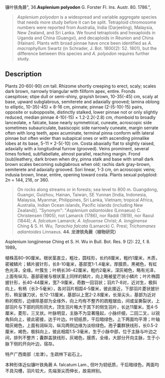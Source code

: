 镰叶铁角蕨",
36.**Asplenium polyodon** G. Forster Fl. Ins. Austr. 80. 1786.",

> *Asplenium polyodon* is a widespread and variable aggregate species that needs more study before it can be split. Tetraploid chromosome numbers were reported from Australia, India (Darjeeling), Malaysia, New Zealand, and Sri Lanka. We found tetraploids and hexaploids in Uganda and China (Guangxi), and decaploids in Réunion and China (Hainan). Plants with broad pinnae have once been identified as *A. macrophyllum* Swartz (in Schrader, J. Bot. 1800(2): 52. 1801), but the difference between this species and *A. polyodon* requires further study.

## Description
Plants 20-60(-90) cm tall. Rhizome shortly creeping to erect, scaly; scales dark brown, narrowly triangular with filiform apex, entire. Fronds caespitose; stipe dull or semi-shiny, grayish brown, 10-35(-45) cm, scaly at base, upward subglabrous, semiterete and adaxially grooved; lamina oblong to elliptic, 10-35(-45) × 8-16 cm, pinnate; pinnae (2-)5-10(-15) pairs, opposite or subopposite, distinctly stalked, lower pinnae not or only slightly reduced, median pinnae 4-10(-15) × 1.2-2.2(-2.8) cm, rhomboid to broadly lanceolate, ± falcate, base nearly symmetrical, cuneate, acroscopic side sometimes subauriculate, basiscopic side narrowly cuneate, margin serrate often with long teeth, apex acuminate, terminal pinna conform with lateral pinnae but often wider than subapical ones or with ascending pinnalike lobes at its base, 5-11 × 2-5(-10) cm. Costa abaxially flat to slightly raised, adaxially with a longitudinal furrow (grooved). Veins prominent, several times forked, subflabellate, almost parallel, reaching margin. Frond (sub)leathery, dark brown when dry, pinna stalk and base with small dark brown scales becoming subglabrous when old; rachis dark gray-brown, semiterete and adaxially grooved. Sori linear, 1-3 cm, on acroscopic veins; indusia brown, linear, entire, opening toward costa. Plants sexual polyploid: 2*n* = 144, 216, or 360.

> On rocks along streams or in forests; sea level to 800 m. Guangdong, Guangxi, Guizhou, Hainan, Taiwan, SE Yunnan [India, Indonesia, Malaysia, Myanmar, Philippines, Sri Lanka, Vietnam; tropical Africa, Australia, Indian Ocean islands, Pacific islands (including New Zealand)].
  "Synonym": "*Asplenium adiantoides* (Linnaeus) C. Christensen (1905), not Lamarck (1786), nor Raddi (1819), nor Raoul (1844); *A. falcatum* Lamarck; *A. lofouense* Christ; *A. longjinense* Ching &amp; S. H. Wu; *Tarachia falcata* (Lamarck) C. Presl; *Trichomanes adiantoides* Linnaeus.
**44. 龙津铁角蕨（植物研究）**

Asplenium longjinense Ching et S. H. Wu in Bull. Bot. Res. 9 (2): 22, f. 8. 1989。

植株高80-90厘米。根状茎直立，粗壮，圆柱形，长约8厘米，粗约1厘米，木质，密被鳞片；鳞片披针形，长8-10毫米，基部宽1-1.4毫米，厚膜质，黑褐色，有虹色光泽，全缘。叶簇生；叶柄长36-42厘米，粗约2毫米，深灰褐色，略有光泽，上面有纵沟，基部密被与根状茎上同样的鳞片，向上略被星芒状小鳞片；叶片椭圆披针形，长40-44厘米，宽7-9厘米，奇数一回羽状；羽片7-8对，近对生，极斜向上，有柄（长3-5毫米），各对羽片相距4-5厘米，彼此接近，下部羽片菱状披针形，稍呈镰刀状，长12-13厘米，基部以上宽2-2.8厘米，长渐尖头，基部为近对称的楔形，边缘除基部为全缘外，向上均有不整齐的疏粗锯齿，间或呈撕裂状，上部羽片与下部的同形同大，顶生羽片略大于其下的侧生羽片，长达11厘米，宽4-5厘米，菱形，三叉状。叶脉明显，主脉不为显著隆起，小脉纤细，二回二叉，以锐角斜向上，彼此密接，达于叶边。叶韧纸质，干后暗绿色，上下两面均平滑；叶轴暗灰褐色，上面有阔纵沟，纵沟两侧边缘为淡棕绿色。孢子囊群狭线形，长0.5-2厘米，褐色，极斜向上，彼此相距1.5-3毫米，生于小脉中部，位于主脉与叶边之间，排列不整齐；囊群盖狭线形，灰褐色，膜质，全缘，大部分开向主脉，生于小脉下侧的开向叶边，宿存。

特产广西南部（龙津）。生疏林下岩石上。

本种形体近似镰叶铁角蕨 A. falcatum Lam., 但叶为韧纸质，干后暗绿色，两面均不具沟槽，羽片较大，先端渐尖而伸长，故易辨别。
